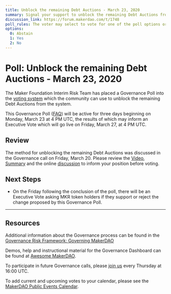 ```yaml
---
title: Unblock the remaining Debt Auctions - March 23, 2020
summary: Signal your support to unblock the remaining Debt Auctions from the system
discussion_link: https://forum.makerdao.com/t/1748
poll_rules: The voter may select to vote for one of the poll options or they may elect to abstain from the poll entirely
options:
  0: Abstain
  1: Yes
  2: No
---
```


# Poll: Unblock the remaining Debt Auctions - March 23, 2020

The Maker Foundation Interim Risk Team has placed a Governance Poll into the [voting system](https://vote.makerdao.com/polling) which the community can use to unblock the remaining Debt Auctions from the system.

This Governance Poll ([FAQ](https://community-development.makerdao.com/makerdao-scd-faqs/scd-faqs/governance)) will be active for three days beginning on Monday, March 23 at 4 PM UTC, the results of which may inform an Executive Vote which will go live on Friday, March 27, at 4 PM UTC.

## Review

The method for unblocking the remaining Debt Auctions was discussed in the Governance call on Friday, March 20. Please review the [Video](https://youtu.be/OIWJ8tdGnbk?t=1100), [Summary](https://forum.makerdao.com/t/agenda-discussion-scientific-governance-and-risk-friday-life-comes-at-you-fast-edition-march-20-9am-pst-4-00-pm-utc/1725/3s) and the online [discussion](https://forum.makerdao.com/c/governance) to inform your position before voting.

## Next Steps

- On the Friday following the conclusion of the poll, there will be an Executive Vote asking MKR token holders if they support or reject the change proposed by this Governance Poll.

---

## Resources

Additional information about the Governance process can be found in the [Governance Risk Framework: Governing MakerDAO](https://community-development.makerdao.com/governance/governance-risk-framework)

Demos, help and instructional material for the Governance Dashboard can be found at [Awesome MakerDAO](https://awesome.makerdao.com/#voting).

To participate in future Governance calls, please [join us](https://community-development.makerdao.com/governance/governance-and-risk-meetings) every Thursday at 16:00 UTC.

To add current and upcoming votes to your calendar, please see the [MakerDAO Public Events Calendar](https://calendar.google.com/calendar/embed?src=makerdao.com_3efhm2ghipksegl009ktniomdk%40group.calendar.google.com&ctz=America%2FLos_Angeles).
